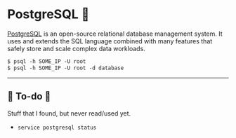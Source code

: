 # PostgreSQL 🍰

<div class="row row-cols-lg-2"><div>

[PostgreSQL](https://github.com/postgres) is an open-source relational database management system. It uses and extends the SQL language combined with many features that safely store and scale complex data workloads.

```ps
$ psql -h SOME_IP -U root
$ psql -h SOME_IP -U root -d database
```
</div><div>
</div></div>

<hr class="sep-both">

## 👻 To-do 👻

Stuff that I found, but never read/used yet.

<div class="row row-cols-lg-2"><div>

* `service postgresql status`
</div><div>
</div></div>
